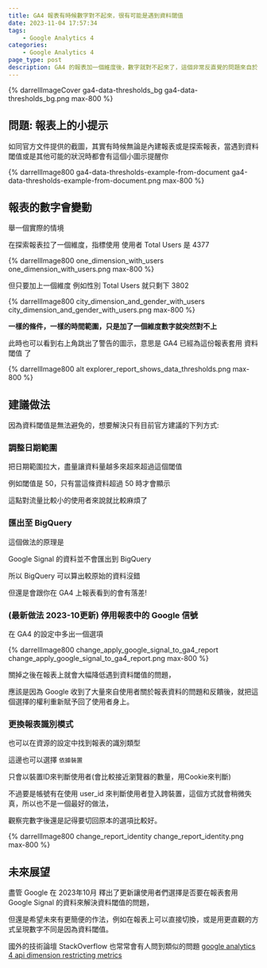 ```yaml
---
title: GA4 報表有時候數字對不起來，很有可能是遇到資料閾值 
date: 2023-11-04 17:57:34
tags:
	- Google Analytics 4
categories:
	- Google Analytics 4
page_type: post
description: GA4 的報表加一個維度後，數字就對不起來了，這個非常反直覺的問題來自於 Google 的 Thresholds 資料閾值。
---
```


{% darrellImageCover ga4-data-thresholds_bg ga4-data-thresholds_bg.png max-800 %}

## 問題: 報表上的小提示

如同官方文件提供的截圖，其實有時候無論是內建報表或是探索報表，當遇到資料閾值或是其他可能的狀況時都會有這個小圖示提醒你

{% darrellImage800 ga4-data-thresholds-example-from-document ga4-data-thresholds-example-from-document.png max-800 %}

## 報表的數字會變動

舉一個實際的情境

在探索報表拉了一個維度，指標使用 使用者
Total Users 是 4377

{% darrellImage800 one_dimension_with_users one_dimension_with_users.png max-800 %}

但只要加上一個維度 例如性別
Total Users 就只剩下 3802

{% darrellImage800 city_dimension_and_gender_with_users city_dimension_and_gender_with_users.png max-800 %}

**一樣的條件，一樣的時間範圍，只是加了一個維度數字就突然對不上**

此時也可以看到右上角跳出了警告的圖示，意思是 GA4 已經為這份報表套用 資料閾值 了

{% darrellImage800 alt explorer_report_shows_data_thresholds.png max-800 %}

## 建議做法

因為資料閾值是無法避免的，想要解決只有目前官方建議的下列方式:

### 調整日期範圍

把日期範圍拉大，盡量讓資料量越多來超來超過這個閾值

例如閾值是 50，只有當這條資料超過 50 時才會顯示

這點對流量比較小的使用者來說就比較麻煩了

### 匯出至 BigQuery

這個做法的原理是

Google Signal 的資料並不會匯出到 BigQuery

所以 BigQuery 可以算出較原始的資料沒錯

但還是會跟你在 GA4 上報表看到的會有落差!

### (最新做法 2023-10更新) 停用報表中的 Google 信號

在 GA4 的設定中多出一個選項

{% darrellImage800 change_apply_google_signal_to_ga4_report change_apply_google_signal_to_ga4_report.png max-800 %}

關掉之後在報表上就會大幅降低遇到資料閾值的問題，

應該是因為 Google 收到了大量來自使用者關於報表資料的問題和反饋後，就把這個選擇的權利重新賦予回了使用者身上。

### 更換報表識別模式

也可以在資源的設定中找到報表的識別類型

這邊也可以選擇 `依據裝置` 

只會以裝置ID來判斷使用者(會比較接近瀏覽器的數量，用Cookie來判斷)

不過要是帳號有在使用 user_id 來判斷使用者登入跨裝置，這個方式就會稍微失真，所以也不是一個最好的做法，

觀察完數字後還是記得要切回原本的選項比較好。

{% darrellImage800 change_report_identity change_report_identity.png max-800 %}

## 未來展望

盡管 Google 在 2023年10月 釋出了更新讓使用者們選擇是否要在報表套用 Google Signal 的資料來解決資料閾值的問題，

但還是希望未來有更簡便的作法，例如在報表上可以直接切換，或是用更直觀的方式呈現數字不同是因為資料閾值。

國外的技術論壇 StackOverflow 也常常會有人問到類似的問題 [google analytics 4 api dimension restricting metrics](https://stackoverflow.com/questions/77332638/google-analytics-4-api-dimension-restricting-metrics/77343729)


